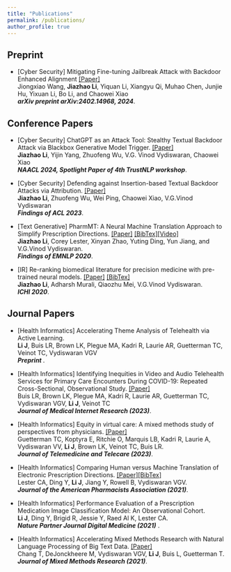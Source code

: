 ```yaml
---
title: "Publications"
permalink: /publications/
author_profile: true
---
```


## Preprint

* [Cyber Security] Mitigating Fine-tuning Jailbreak Attack with Backdoor Enhanced Alignment [[Paper]](https://arxiv.org/abs/2402.14968) <br> 
Jiongxiao Wang, <b>Jiazhao Li</b>, Yiquan Li, Xiangyu Qi, Muhao Chen, Junjie Hu, Yixuan Li, Bo Li, and Chaowei Xiao <br>
<i><b>arXiv preprint arXiv:2402.14968, 2024</b></i>.<br>


## Conference Papers 
* [Cyber Security] ChatGPT as an Attack Tool: Stealthy Textual Backdoor Attack via Blackbox Generative Model Trigger. [[Paper]](https://aclanthology.org/2024.naacl-long.165.pdf) <br> 
<b>Jiazhao Li</b>, Yijin Yang, Zhuofeng Wu, V.G. Vinod Vydiswaran, Chaowei Xiao <br>
<i><b>NAACL 2024, Spotlight Paper of 4th TrustNLP workshop</b></i>.<br>


* [Cyber Security] Defending against Insertion-based Textual Backdoor Attacks via Attribution. [[Paper]](https://aclanthology.org/2023.findings-acl.561/) <br> 
<b>Jiazhao Li</b>, Zhuofeng Wu, Wei Ping, Chaowei Xiao, V.G.Vinod Vydiswaran <br>
<i><b>Findings of ACL 2023</b></i>.<br>


* [Text Generative] PharmMT: A Neural Machine Translation Approach to Simplify Prescription Directions. [[Paper]](https://www.aclweb.org/anthology/2020.findings-emnlp.251.pdf) [[BibTex]](https://jiazhaoli.github.io/files/2020/EMNLP/PharmMT.txt)[[Video]](https://slideslive.com/38940180/pharmmt-a-neural-machine-translation-approach-to-simplify-prescription-directions?) <br> 
<b>Jiazhao Li</b>, Corey Lester, Xinyan Zhao, Yuting Ding, Yun Jiang, and V.G.Vinod Vydiswaran. <br>
<i><b>Findings of EMNLP 2020</b></i>.<br>


* [IR] Re-ranking biomedical literature for precision medicine with pre-trained neural models. [[Paper]](https://jiazhaoli.github.io/files/2020/ICHI/ICHI2020_Re-ranking.pdf) [[BibTex]](https://jiazhaoli.github.io/files/2020/ICHI/ICHI.txt)<br>
<b>Jiazhao Li</b>, Adharsh Murali, Qiaozhu Mei, V.G.Vinod Vydiswaran. <br>
<i><b>ICHI 2020</b></i>.<br>

## Journal Papers

* [Health Informatics] Accelerating Theme Analysis of Telehealth via Active Learning.<br>
 <b>Li J</b>, Buis LR, Brown LK, Plegue MA, Kadri R, Laurie AR, Guetterman TC, Veinot TC, Vydiswaran VGV <br>
 <i><b>Preprint </b></i>. 


* [Health Informatics] Identifying Inequities in Video and Audio Telehealth Services for Primary Care Encounters During COVID-19: Repeated Cross-Sectional, Observational Study. [[Paper]](https://www.jmir.org/2023/1/e49804/)<br>
 Buis LR, Brown LK, Plegue MA, Kadri R, Laurie AR, Guetterman TC, Vydiswaran VGV, <b>Li J</b>, Veinot TC<br>
 <i><b>Journal of Medical Internet Research (2023)</b></i>. 


* [Health Informatics] Equity in virtual care: A mixed methods study of perspectives from physicians. [[Paper]](https://journals.sagepub.com/doi/full/10.1177/1357633X231194382)<br>
 Guetterman TC, Koptyra E, Ritchie O, Marquis LB, Kadri R, Laurie A, Vydiswaran VV, <b>Li J</b>, Brown LK, Veinot TC, Buis LR.<br>
 <i><b>Journal of Telemedicine and Telecare (2023)</b></i>. 


* [Health Informatics] Comparing Human versus Machine Translation of Electronic Prescription Directions. [[Paper]](https://www.sciencedirect.com/science/article/pii/S1544319121000741)[[BibTex]](https://jiazhaoli.github.io/files/2021/JAPhA/JaPhA.txt)<br>
 Lester CA, Ding Y, <b>Li J</b>, Jiang Y, Rowell B, Vydiswaran VGV.  <br>
 <i><b>Journal of the American Pharmacists Association (2021)</b></i>. 


* [Health Informatics] Performance Evaluation of a Prescription Medication Image Classification Model: An Observational Cohort. <br>
<b>Li J</b>, Ding Y, Brigid R, Jessie Y, Raed Al K, Lester CA. <br>
<i> <b>Nature Partner Journal Digital Medicine (2021)</b></i> . 


 * [Health Informatics] Accelerating Mixed Methods Research with Natural Language Processing of Big Text Data. [[Paper]](https://journals.sagepub.com/doi/abs/10.1177/15586898211021196) <br>
Chang T, DeJonckheere M, Vydiswaran VGV, <b>Li J</b>, Buis L, Guetterman T. 
<i><b>Journal of Mixed Methods Research (2021)</b></i>. 





